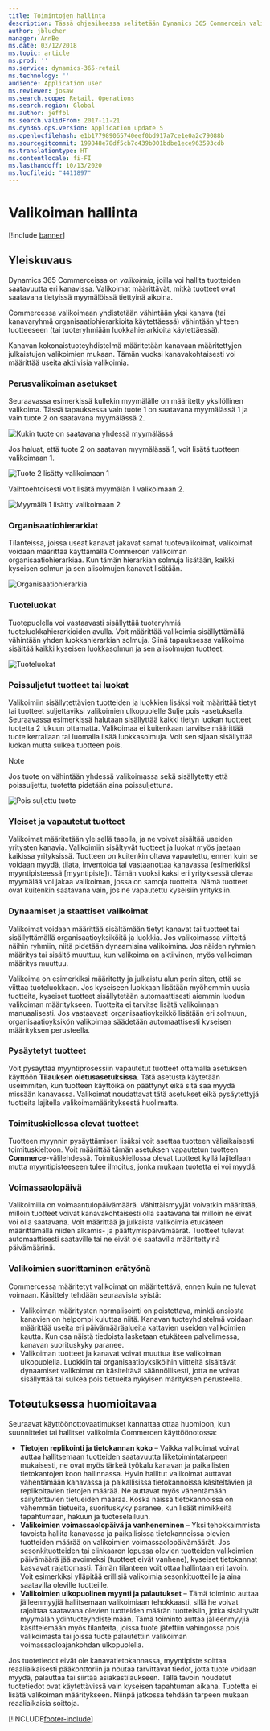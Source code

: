 ```yaml
---
title: Toimintojen hallinta
description: Tässä ohjeaiheessa selitetään Dynamics 365 Commercein valikoimien hallinnan peruskäsitteitä ja pohditaan projektin käyttöönottovaihtoehtoja.
author: jblucher
manager: AnnBe
ms.date: 03/12/2018
ms.topic: article
ms.prod: ''
ms.service: dynamics-365-retail
ms.technology: ''
audience: Application user
ms.reviewer: josaw
ms.search.scope: Retail, Operations
ms.search.region: Global
ms.author: jeffbl
ms.search.validFrom: 2017-11-21
ms.dyn365.ops.version: Application update 5
ms.openlocfilehash: e1b177989065740eef0bd917a7ce1e0a2c79088b
ms.sourcegitcommit: 199848e78df5cb7c439b001bdbe1ece963593cdb
ms.translationtype: HT
ms.contentlocale: fi-FI
ms.lasthandoff: 10/13/2020
ms.locfileid: "4411897"
---
```

# <a name="assortment-management"></a>Valikoiman hallinta

[!include [banner](../includes/banner.md)]

## <a name="overview"></a>Yleiskuvaus

Dynamics 365 Commerceissa on *valikoimia*, joilla voi hallita tuotteiden saatavuutta eri kanavissa. Valikoimat määrittävät, mitkä tuotteet ovat saatavana tietyissä myymälöissä tiettyinä aikoina.

Commercessa valikoimaan yhdistetään vähintään yksi kanava (tai kanavaryhmä organisaatiohierarkioita käytettäessä) vähintään yhteen tuotteeseen (tai tuoteryhmiään luokkahierarkioita käytettäessä).

Kanavan kokonaistuoteyhdistelmä määritetään kanavaan määritettyjen julkaistujen valikoimien mukaan. Tämän vuoksi kanavakohtaisesti voi määrittää useita aktiivisia valikoimia.

### <a name="basic-assortment-setup"></a>Perusvalikoiman asetukset

Seuraavassa esimerkissä kullekin myymälälle on määritetty yksilöllinen valikoima. Tässä tapauksessa vain tuote 1 on saatavana myymälässä 1 ja vain tuote 2 on saatavana myymälässä 2.

![Kukin tuote on saatavana yhdessä myymälässä](./media/Managing-assortments-figure1.png)

Jos haluat, että tuote 2 on saatavan myymälässä 1, voit lisätä tuotteen valikoimaan 1.

![Tuote 2 lisätty valikoimaan 1](./media/Managing-assortments-figure2.png)

Vaihtoehtoisesti voit lisätä myymälän 1 valikoimaan 2.

![Myymälä 1 lisätty valikoimaan 2](./media/Managing-assortments-figure3.png)

### <a name="organization-hierarchies"></a>Organisaatiohierarkiat

Tilanteissa, joissa useat kanavat jakavat samat tuotevalikoimat, valikoimat voidaan määrittää käyttämällä Commercen valikoiman organisaatiohierarkiaa. Kun tämän hierarkian solmuja lisätään, kaikki kyseisen solmun ja sen alisolmujen kanavat lisätään.

![Organisaatiohierarkia](./media/Managing-assortments-figure4.png)

### <a name="product-categories"></a>Tuoteluokat

Tuotepuolella voi vastaavasti sisällyttää tuoteryhmiä tuoteluokkahierarkioiden avulla. Voit määrittää valikoimia sisällyttämällä vähintään yhden luokkahierarkian solmuja. Siinä tapauksessa valikoima sisältää kaikki kyseisen luokkasolmun ja sen alisolmujen tuotteet.

![Tuoteluokat](./media/Managing-assortments-figure5.png)

### <a name="excluded-products-or-categories"></a>Poissuljetut tuotteet tai luokat

Valikoimiin sisällytettävien tuotteiden ja luokkien lisäksi voit määrittää tietyt tai tuotteet suljettaviksi valikoimien ulkopuolelle Sulje pois -asetuksella. Seuraavassa esimerkissä halutaan sisällyttää kaikki tietyn luokan tuotteet tuotetta 2 lukuun ottamatta. Valikoimaa ei kuitenkaan tarvitse määrittää tuote kerrallaan tai luomalla lisää luokkasolmuja. Voit sen sijaan sisällyttää luokan mutta sulkea tuotteen pois.

> [!NOTE]
> Jos tuote on vähintään yhdessä valikoimassa sekä sisällytetty että poissuljettu, tuotetta pidetään aina poissuljettuna.

![Pois suljettu tuote](./media/Managing-assortments-figure6.png)

### <a name="global-and-released-products"></a>Yleiset ja vapautetut tuotteet

Valikoimat määritetään yleisellä tasolla, ja ne voivat sisältää useiden yritysten kanavia. Valikoimiin sisältyvät tuotteet ja luokat myös jaetaan kaikissa yrityksissä. Tuotteen on kuitenkin oltava vapautettu, ennen kuin se voidaan myydä, tilata, inventoida tai vastaanottaa kanavassa (esimerkiksi myyntipisteessä \[myyntipiste\]). Tämän vuoksi kaksi eri yrityksessä olevaa myymälää voi jakaa valikoiman, jossa on samoja tuotteita. Nämä tuotteet ovat kuitenkin saatavana vain, jos ne vapautettu kyseisiin yrityksiin.

### <a name="dynamic-and-static-assortments"></a>Dynaamiset ja staattiset valikoimat

Valikoimat voidaan määrittää sisältämään tietyt kanavat tai tuotteet tai sisällyttämällä organisaatioyksiköitä ja luokkia. Jos valikoimassa viitteitä näihin ryhmiin, niitä pidetään dynaamisina valikoimina. Jos näiden ryhmien määritys tai sisältö muuttuu, kun valikoima on aktiivinen, myös valikoiman määritys muuttuu.

Valikoima on esimerkiksi määritetty ja julkaistu alun perin siten, että se viittaa tuoteluokkaan. Jos kyseiseen luokkaan lisätään myöhemmin uusia tuotteita, kyseiset tuotteet sisällytetään automaattisesti aiemmin luodun valikoiman määritykseen. Tuotteita ei tarvitse lisätä valikoimaan manuaalisesti. Jos vastaavasti organisaatioyksikkö lisätään eri solmuun, organisaatioyksikön valikoimaa säädetään automaattisesti kyseisen määrityksen perusteella.

### <a name="stopped-products"></a>Pysäytetyt tuotteet

Voit pysäyttää myyntiprosessiin vapautetut tuotteet ottamalla asetuksen käyttöön **Tilauksen oletusasetuksissa**. Tätä asetusta käytetään useimmiten, kun tuotteen käyttöikä on päättynyt eikä sitä saa myydä missään kanavassa. Valikoimat noudattavat tätä asetukset eikä pysäytettyjä tuotteita lajitella valikoimamäärityksestä huolimatta.

### <a name="blocked-products"></a>Toimituskiellossa olevat tuotteet

Tuotteen myynnin pysäyttämisen lisäksi voit asettaa tuotteen väliaikaisesti toimituskieltoon. Voit määrittää tämän asetuksen vapautetun tuotteen **Commerce**-välilehdessä. Toimituskiellossa olevat tuotteet kyllä lajitellaan mutta myyntipisteeseen tulee ilmoitus, jonka mukaan tuotetta ei voi myydä.

### <a name="date-effectivity"></a>Voimassaolopäivä

Valikoimilla on voimaantulopäivämäärä. Vähittäismyyjät voivatkin määrittää, milloin tuotteet voivat kanavakohtaisesti olla saatavana tai milloin ne eivät voi olla saatavana. Voit määrittää ja julkaista valikoimia etukäteen määrittämällä niiden alkamis- ja päättymispäivämäärät. Tuotteet tulevat automaattisesti saataville tai ne eivät ole saatavilla määritettyinä päivämäärinä.

### <a name="process-assortments-batch-job"></a>Valikoimien suorittaminen erätyönä

Commercessa määritetyt valikoimat on määritettävä, ennen kuin ne tulevat voimaan. Käsittely tehdään seuraavista syistä:

- Valikoiman määritysten normalisointi on poistettava, minkä ansiosta kanavien on helpompi kuluttaa niitä. Kanavan tuoteyhdistelmä voidaan määrittää useita eri päivämääräalueita kattavien useiden valikoimien kautta. Kun osa näistä tiedoista lasketaan etukäteen palvelimessa, kanavan suorituskyky paranee.
- Valikoiman tuotteet ja kanavat voivat muuttua itse valikoiman ulkopuolella. Luokkiin tai organisaatioyksiköihin viitteitä sisältävät dynaamiset valikoimat on käsiteltävä säännöllisesti, jotta ne voivat sisällyttää tai sulkea pois tietueita nykyisen märityksen perusteella.

## <a name="implementation-considerations"></a>Toteutuksessa huomioitavaa

Seuraavat käyttöönottovaatimukset kannattaa ottaa huomioon, kun suunnittelet tai hallitset valikoimia Commercen käyttöönotossa:

- **Tietojen replikointi ja tietokannan koko** – Vaikka valikoimat voivat auttaa hallitsemaan tuotteiden saatavuutta liiketoimintatarpeen mukaisesti, ne ovat myös tärkeä työkalu kanavan ja paikallisten tietokantojen koon hallinnassa. Hyvin hallitut valikoimat auttavat vähentämään kanavassa ja paikallisissa tietokannoissa käsiteltävien ja replikoitavien tietojen määrää. Ne auttavat myös vähentämään säilytettävien tietueiden määrää. Koska näissä tietokannoissa on vähemmän tietueita, suorituskyky paranee, kun lisäät nimikkeitä tapahtumaan, hakuun ja tuoteselailuun.
- **Valikoimien voimassaolopäivä ja vanheneminen** – Yksi tehokkaimmista tavoista hallita kanavassa ja paikallisissa tietokannoissa olevien tuotteiden määrää on valikoimien voimassaolopäivämäärät. Jos sesonkituotteiden tai elinkaaren lopussa olevien tuotteiden valikoimien päivämäärä jää avoimeksi (tuotteet eivät vanhene), kyseiset tietokannat kasvavat rajattomasti. Tämän tilanteen voit ottaa hallintaan eri tavoin. Voit esimerkiksi ylläpitää erillisiä valikoimia sesonkituotteille ja aina saatavilla oleville tuotteille.
- **Valikoimien ulkopuolinen myynti ja palautukset** – Tämä toiminto auttaa jälleenmyyjiä hallitsemaan valikoimiaan tehokkaasti, sillä he voivat rajoittaa saatavana olevien tuotteiden määrän tuotteisiin, jotka sisältyvät myymälän ydintuoteyhdistelmään. Tämä toiminto auttaa jälleenmyyjiä käsittelemään myös tilanteita, joissa tuote jätettiin vahingossa pois valikoimasta tai joissa tuote palautettiin valikoiman voimassaoloajankohdan ulkopuolella.

Jos tuotetiedot eivät ole kanavatietokannassa, myyntipiste soittaa reaaliaikaisesti pääkonttoriin ja noutaa tarvittavat tiedot, jotta tuote voidaan myydä, palauttaa tai siirtää asiakastilaukseen. Tällä tavoin noudetut tuotetiedot ovat käytettävissä vain kyseisen tapahtuman aikana. Tuotetta ei lisätä valikoiman määritykseen. Niinpä jatkossa tehdään tarpeen mukaan reaaliaikaisia soittoja.


[!INCLUDE[footer-include](../includes/footer-banner.md)]